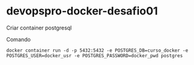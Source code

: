 # devopspro-docker-desafio01
Criar container postgresql

Comando

`docker container run -d -p 5432:5432 -e POSTGRES_DB=curso_docker -e POSTGRES_USER=docker_usr -e POSTGRES_PASSWORD=docker_pwd postgres`
